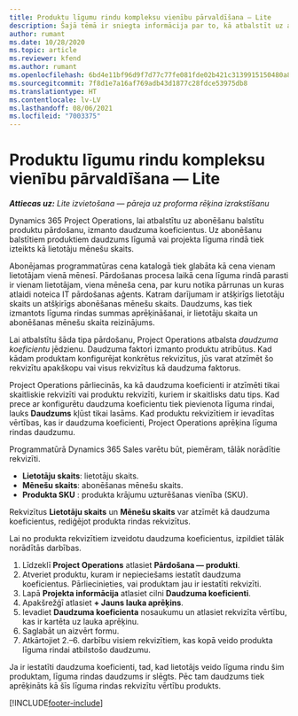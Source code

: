 ```yaml
---
title: Produktu līgumu rindu kompleksu vienību pārvaldīšana — Lite
description: Šajā tēmā ir sniegta informācija par to, kā atbalstīt uz abonementu balstītu produktu pārdošanu.
author: rumant
ms.date: 10/28/2020
ms.topic: article
ms.reviewer: kfend
ms.author: rumant
ms.openlocfilehash: 6bd4e11bf96d9f7d77c77fe081fde02b421c3139915150480a8d1a4d812887f6
ms.sourcegitcommit: 7f8d1e7a16af769adb43d1877c28fdce53975db8
ms.translationtype: HT
ms.contentlocale: lv-LV
ms.lasthandoff: 08/06/2021
ms.locfileid: "7003375"
---
```

# <a name="manage-complex-units-for-product-based-contract-lines---lite"></a>Produktu līgumu rindu kompleksu vienību pārvaldīšana — Lite

_**Attiecas uz:** Lite izvietošana — pāreja uz proforma rēķina izrakstīšanu_

Dynamics 365 Project Operations, lai atbalstītu uz abonēšanu balstītu produktu pārdošanu, izmanto daudzuma koeficientus. Uz abonēšanu balstītiem produktiem daudzums līgumā vai projekta līguma rindā tiek izteikts kā lietotāju mēnešu skaits.

Abonējamas programmatūras cena katalogā tiek glabāta kā cena vienam lietotājam vienā mēnesī. Pārdošanas procesa laikā cena līguma rindā parasti ir vienam lietotājam, viena mēneša cena, par kuru notika pārrunas un kuras atlaidi noteica IT pārdošanas aģents. Katram darījumam ir atšķirīgs lietotāju skaits un atšķirīgs abonēšanas mēnešu skaits. Daudzums, kas tiek izmantots līguma rindas summas aprēķināšanai, ir lietotāju skaita un abonēšanas mēnešu skaita reizinājums.

Lai atbalstītu šāda tipa pārdošanu, Project Operations atbalsta *daudzuma koeficientu* jēdzienu. Daudzuma faktori izmanto produktu atribūtus. Kad kādam produktam konfigurējat konkrētus rekvizītus, jūs varat atzīmēt šo rekvizītu apakškopu vai visus rekvizītus kā daudzuma faktorus.

Project Operations pārliecinās, ka kā daudzuma koeficienti ir atzīmēti tikai skaitliskie rekvizīti vai produktu rekvizīti, kuriem ir skaitlisks datu tips. Kad prece ar konfigurētu daudzuma koeficientu tiek pievienota līguma rindai, lauks **Daudzums** kļūst tikai lasāms. Kad produktu rekvizītiem ir ievadītas vērtības, kas ir daudzuma koeficienti, Project Operations aprēķina līguma rindas daudzumu.

Programmatūrā Dynamics 365 Sales varētu būt, piemēram, tālāk norādītie rekvizīti.

- **Lietotāju skaits**: lietotāju skaits.
- **Mēnešu skaits**: abonēšanas mēnešu skaits.
- **Produkta SKU** : produkta krājumu uzturēšanas vienība (SKU).

Rekvizītus **Lietotāju skaits** un **Mēnešu skaits** var atzīmēt kā daudzuma koeficientus, rediģējot produkta rindas rekvizītus.

Lai no produkta rekvizītiem izveidotu daudzuma koeficientus, izpildiet tālāk norādītās darbības.

1. Līdzeklī **Project Operations** atlasiet **Pārdošana — produkti**.
2. Atveriet produktu, kuram ir nepieciešams iestatīt daudzuma koeficientus. Pārliecinieties, vai produktam jau ir iestatīti rekvizīti.
3. Lapā **Projekta informācija** atlasiet cilni **Daudzuma koeficienti**.
4. Apakšrežģī atlasiet **+ Jauns lauka aprēķins**.
5. Ievadiet **Daudzuma koeficienta** nosaukumu un atlasiet rekvizīta vērtību, kas ir kartēta uz lauka aprēķinu.
6. Saglabāt un aizvērt formu.
7. Atkārtojiet 2.–6. darbību visiem rekvizītiem, kas kopā veido produkta līguma rindai atbilstošo daudzumu.

Ja ir iestatīti daudzuma koeficienti, tad, kad lietotājs veido līguma rindu šim produktam, līguma rindas daudzums ir slēgts. Pēc tam daudzums tiek aprēķināts kā šīs līguma rindas rekvizītu vērtību produkts.


[!INCLUDE[footer-include](../../includes/footer-banner.md)]